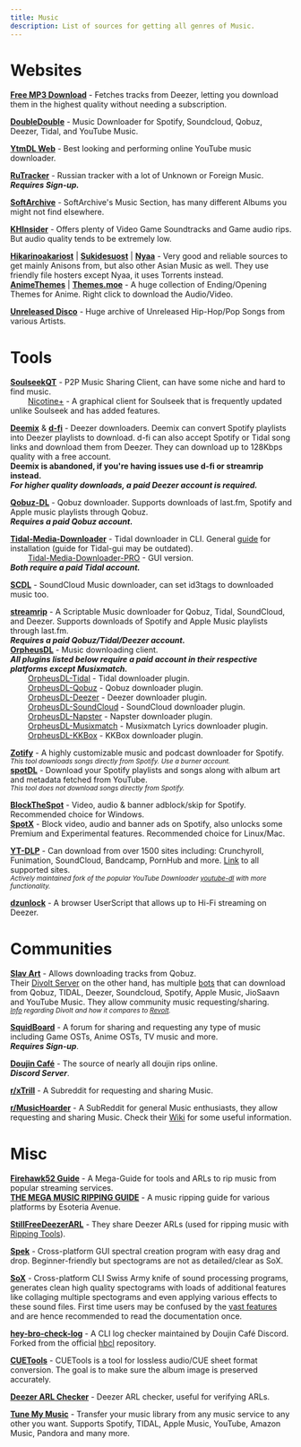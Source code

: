 ```yaml
---
title: Music
description: List of sources for getting all genres of Music.
---
```

# Websites

[**Free MP3 Download**](https://free-mp3-download.net/) - Fetches tracks from Deezer, letting you download them in the highest quality without needing a subscription. 

[**DoubleDouble**](https://doubledouble.top/) - Music Downloader for Spotify, Soundcloud, Qobuz, Deezer, Tidal, and YouTube Music.  

[**YtmDL Web**](https://ytmdl.deepjyoti30.dev/) - Best looking and performing online YouTube music downloader.

[**RuTracker**](https://rutracker.org) - Russian tracker with a lot of Unknown or Foreign Music.  
**_Requires Sign-up._**  

[**SoftArchive**](https://sanet.st/music/) - SoftArchive's Music Section, has many different Albums you might not find elsewhere.

[**KHInsider**](https://downloads.khinsider.com/) - Offers plenty of Video Game Soundtracks and Game audio rips. But audio quality tends to be extremely low.

[**Hikarinoakariost**](https://hikarinoakari.com/) | [**Sukidesuost**](https://sukidesuost.info/) | [**Nyaa**](https://nyaa.si/?c=2_0) - Very good and reliable sources to get mainly Anisons from, but also other Asian Music as well. They use friendly file hosters except Nyaa, it uses Torrents instead.  
[**AnimeThemes**](https://animethemes.moe) | [**Themes.moe**](https://themes.moe) - A huge collection of Ending/Opening Themes for Anime. Right click to download the Audio/Video.

[**Unreleased Disco**](https://unreleased.me/) - Huge archive of Unreleased Hip-Hop/Pop Songs from various Artists.

# Tools

[**SoulseekQT**](https://www.slsknet.org/) - P2P Music Sharing Client, can have some niche and hard to find music.     
&nbsp;&nbsp;&nbsp;&nbsp;&nbsp;&nbsp;&nbsp;&nbsp;[Nicotine+](https://nicotine-plus.org/) - A graphical client for Soulseek that is frequently updated unlike Soulseek and has added features.

[**Deemix**](https://archive.org/details/deemix) & [**d-fi**](https://notabug.org/sayem314/d-fi) - Deezer downloaders. Deemix can convert Spotify playlists into Deezer playlists to download. d-fi can also accept Spotify or Tidal song links and download them from Deezer. They can download up to 128Kbps quality with a free account.  
**Deemix is abandoned, if you're having issues use d-fi or streamrip instead.**  
**_For higher quality downloads, a paid Deezer account is required._**

[**Qobuz-DL**](https://github.com/vitiko98/qobuz-dl) - Qobuz downloader. Supports downloads of last.fm, Spotify and Apple music playlists through Qobuz.   
**_Requires a paid Qobuz account._**  

[**Tidal-Media-Downloader**](https://github.com/yaronzz/Tidal-Media-Downloader) - Tidal downloader in CLI. General [guide](https://doc.yaronzz.com/post/tidal_dl_installation/) for installation (guide for Tidal-gui may be outdated).  
&nbsp;&nbsp;&nbsp;&nbsp;&nbsp;&nbsp;&nbsp;&nbsp;[Tidal-Media-Downloader-PRO](https://github.com/yaronzz/Tidal-Media-Downloader-PRO) - GUI version.  
**_Both require a paid Tidal account._**  

[**SCDL**](https://github.com/flyingrub/scdl) - SoundCloud Music downloader, can set id3tags to downloaded music too.

[**streamrip**](https://github.com/nathom/streamrip) - A Scriptable Music downloader for Qobuz, Tidal, SoundCloud, and Deezer. Supports downloads of Spotify and Apple Music playlists through last.fm.  
**_Requires a paid Qobuz/Tidal/Deezer account._**    
[**OrpheusDL**](https://github.com/yarrm80s/orpheusdl) - Music downloading client.  
*__All plugins listed below require a paid account in their respective platforms except Musixmatch.__*  
&nbsp;&nbsp;&nbsp;&nbsp;&nbsp;&nbsp;&nbsp;&nbsp;[OrpheusDL-Tidal](https://github.com/Dniel97/orpheusdl-tidal) - Tidal downloader plugin.  
&nbsp;&nbsp;&nbsp;&nbsp;&nbsp;&nbsp;&nbsp;&nbsp;[OrpheusDL-Qobuz](https://github.com/yarrm80s/orpheusdl-qobuz) - Qobuz downloader plugin.  
&nbsp;&nbsp;&nbsp;&nbsp;&nbsp;&nbsp;&nbsp;&nbsp;[OrpheusDL-Deezer](https://github.com/uhwot/orpheusdl-deezer) - Deezer downloader plugin.  
&nbsp;&nbsp;&nbsp;&nbsp;&nbsp;&nbsp;&nbsp;&nbsp;[OrpheusDL-SoundCloud](https://github.com/yarrm80s/orpheusdl-soundcloud) - SoundCloud downloader plugin.  
&nbsp;&nbsp;&nbsp;&nbsp;&nbsp;&nbsp;&nbsp;&nbsp;[OrpheusDL-Napster](https://github.com/yarrm80s/orpheusdl-napster) - Napster downloader plugin.  
&nbsp;&nbsp;&nbsp;&nbsp;&nbsp;&nbsp;&nbsp;&nbsp;[OrpheusDL-Musixmatch](https://github.com/yarrm80s/orpheusdl-musixmatch) - Musixmatch Lyrics downloader plugin.  
&nbsp;&nbsp;&nbsp;&nbsp;&nbsp;&nbsp;&nbsp;&nbsp;[OrpheusDL-KKBox](https://github.com/uhwot/orpheusdl-kkbox) - KKBox downloader plugin.

[**Zotify**](https://gitlab.com/team-zotify/zotify) - A highly customizable music and podcast downloader for Spotify.  
*<small>This tool downloads songs directly from Spotify. Use a burner account.</small>*  
[**spotDL**](https://github.com/spotDL/spotify-downloader) - Download your Spotify playlists and songs along with album art and metadata fetched from YouTube.  
*<small>This tool does not download songs directly from Spotify.</small>*

**[BlockTheSpot](https://github.com/mrpond/BlockTheSpot)** - Video, audio & banner adblock/skip for Spotify. Recommended choice for Windows.  
**[SpotX](https://github.com/orgs/SpotX-CLI/repositories)** - Block video, audio and banner ads on Spotify, also unlocks some Premium and Experimental features. Recommended choice for Linux/Mac.  

[**YT-DLP**](https://github.com/yt-dlp/yt-dlp) - Can download from over 1500 sites including: Crunchyroll, Funimation, SoundCloud, Bandcamp, PornHub and more. [Link](https://github.com/yt-dlp/yt-dlp/blob/master/supportedsites.md) to all supported sites.  
*<small>Actively maintained fork of the popular YouTube Downloader [youtube-dl](https://ytdl-org.github.io/youtube-dl/) with more functionality.</small>*

[**dzunlock**](https://git.uhwot.cf/uhwot/dzunlock) - A browser UserScript that allows up to Hi-Fi streaming on Deezer.

# Communities

[**Slav Art**](https://slavart.gamesdrive.net) - Allows downloading tracks from Qobuz.  
Their [Divolt Server](https://slavart.divolt.xyz) on the other hand, has multiple [bots](https://github.com/crackhub-dev/music-dl-bot) that can download from Qobuz, TIDAL, Deezer, Soundcloud, Spotify, Apple Music, JioSaavn and YouTube Music. They allow community music requesting/sharing.  
*<small>[Info](https://rentry.org/selfhosted-divolt) regarding Divolt and how it compares to [Revolt](https://revolt.chat/).</small>*

[**SquidBoard**](https://squid-board.org) - A forum for sharing and requesting any type of music including Game OSTs, Anime OSTs, TV music and more.   
**_Requires Sign-up_**.  

[**Doujin Café**](https://discord.gg/doujincafe) - The source of nearly all doujin rips online.  
**_Discord Server_**.  

[**r/xTrill**](https://reddit.com/r/xTrill) - A Subreddit for requesting and sharing Music.

[**r/MusicHoarder**](https://reddit.com/r/musichoarder) - A SubReddit for general Music enthusiasts, they allow requesting and sharing Music. Check their [Wiki](https://reddit.com/r/musichoarder/wiki/index) for some useful information.

# Misc

**[Firehawk52 Guide](https://rentry.org/firehawk52)** - A Mega-Guide for tools and ARLs to rip music from popular streaming services.  
[**THE MEGA MUSIC RIPPING GUIDE**](https://ori5000.github.io/musicripping.html) - A music ripping guide for various platforms by Esoteria Avenue.

[**StillFreeDeezerARL**](https://www.reddit.com/r/stillfreedeezerarl/) - They share Deezer ARLs (used for ripping music with <a target="_self" href="#tools">Ripping Tools</a>).

[**Spek**](http://spek.cc/) - Cross-platform GUI spectral creation program with easy drag and drop. Beginner-friendly but spectograms are not as detailed/clear as SoX. 

[**SoX**](http://sox.sourceforge.net/) - Cross-platform CLI Swiss Army knife of sound processing programs, generates clean high quality spectograms with loads of additional features like collaging multiple spectograms and even applying various effects to these sound files. First time users may be confused by the [vast features](http://sox.sourceforge.net/Docs/Features) and are hence recommended to read the documentation once.

[**hey-bro-check-log**](https://github.com/doujincafe/hbcl) - A CLI log checker maintained by Doujin Café Discord. Forked from the official [hbcl](https://github.com/ligh7s/hey-bro-check-log) repository. 

[**CUETools**](http://cue.tools/wiki/CUETools) - CUETools is a tool for lossless audio/CUE sheet format conversion. The goal is to make sure the album image is preserved accurately.  

[**Deezer ARL Checker**](https://dz.doubledouble.top/) - Deezer ARL checker, useful for verifying ARLs.

[**Tune My Music**](https://www.tunemymusic.com/) - Transfer your music library from any music service to any other you want. Supports Spotify, TIDAL, Apple Music, YouTube, Amazon Music, Pandora and many more.

